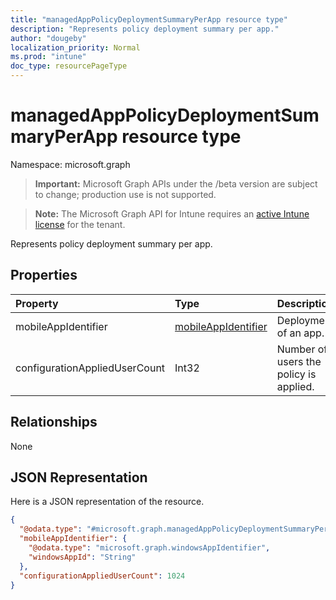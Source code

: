 ```yaml
---
title: "managedAppPolicyDeploymentSummaryPerApp resource type"
description: "Represents policy deployment summary per app."
author: "dougeby"
localization_priority: Normal
ms.prod: "intune"
doc_type: resourcePageType
---
```


# managedAppPolicyDeploymentSummaryPerApp resource type

Namespace: microsoft.graph

> **Important:** Microsoft Graph APIs under the /beta version are subject to change; production use is not supported.

> **Note:** The Microsoft Graph API for Intune requires an [active Intune license](https://go.microsoft.com/fwlink/?linkid=839381) for the tenant.

Represents policy deployment summary per app.

## Properties
|Property|Type|Description|
|:---|:---|:---|
|mobileAppIdentifier|[mobileAppIdentifier](../resources/intune-mam-mobileappidentifier.md)|Deployment of an app.|
|configurationAppliedUserCount|Int32|Number of users the policy is applied.|

## Relationships
None

## JSON Representation
Here is a JSON representation of the resource.
<!-- {
  "blockType": "resource",
  "@odata.type": "microsoft.graph.managedAppPolicyDeploymentSummaryPerApp"
}
-->
``` json
{
  "@odata.type": "#microsoft.graph.managedAppPolicyDeploymentSummaryPerApp",
  "mobileAppIdentifier": {
    "@odata.type": "microsoft.graph.windowsAppIdentifier",
    "windowsAppId": "String"
  },
  "configurationAppliedUserCount": 1024
}
```




